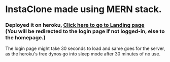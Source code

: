 # InstaClone made using MERN stack.

<h3> Deployed it on heroku, <a href="https://ig11.herokuapp.com/"> Click here to go to Landing page </a>  <br>
  (You will be redirected to the login page if not logged-in, else to the homepage.) </h3>
<p>
The login page might take 30 seconds to load and same goes for the server, as the heroku's free dynos go into sleep mode after 30 minutes of no use.
  </p>
